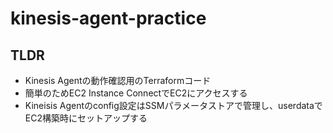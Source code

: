 # kinesis-agent-practice

## TLDR
- Kinesis Agentの動作確認用のTerraformコード
- 簡単のためEC2 Instance ConnectでEC2にアクセスする
- Kineisis Agentのconfig設定はSSMパラメータストアで管理し、userdataでEC2構築時にセットアップする